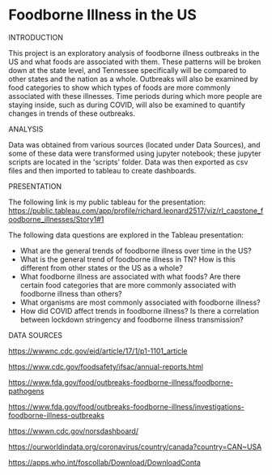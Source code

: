 # Foodborne Illness in the US
INTRODUCTION

This project is an exploratory analysis of foodborne illness outbreaks in the US and what foods are associated with them. These patterns will be broken down at the state level, and Tennessee specifically will be compared to other states and the nation as a whole. Outbreaks will also be examined by food categories to show which types of foods are more commonly associated with these illnesses. Time periods during which more people are staying inside, such as during COVID, will also be examined to quantify changes in trends of these outbreaks. 

ANALYSIS

Data was obtained from various sources (located under Data Sources), and some of these data were transformed using jupyter notebook; these jupyter scripts are located in the 'scripts' folder. Data was then exported as csv files and then imported to tableau to create dashboards. 

PRESENTATION

The following link is my public tableau for the presentation: https://public.tableau.com/app/profile/richard.leonard2517/viz/rl_capstone_foodborne_illnesses/Story1#1

The following data questions are explored in the Tableau presentation:
- What are the general trends of foodborne illness over time in the US?
- What is the general trend of foodborne illness in TN? How is this different from other states or the US as a whole?
- What foodborne illness are associated with what foods? Are there certain food categories that are more commonly associated with foodborne illness than others?
- What organisms are most commonly associated with foodborne illness? 
- How did COVID affect trends in foodborne illness? Is there a correlation between lockdown stringency and foodborne illness transmission?

DATA SOURCES

https://wwwnc.cdc.gov/eid/article/17/1/p1-1101_article

https://www.cdc.gov/foodsafety/ifsac/annual-reports.html

https://www.fda.gov/food/outbreaks-foodborne-illness/foodborne-pathogens

https://www.fda.gov/food/outbreaks-foodborne-illness/investigations-foodborne-illness-outbreaks

https://wwwn.cdc.gov/norsdashboard/

https://ourworldindata.org/coronavirus/country/canada?country=CAN~USA

https://apps.who.int/foscollab/Download/DownloadConta
